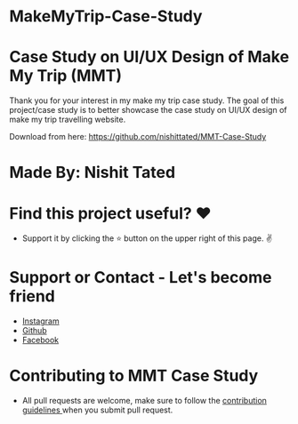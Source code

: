 # MakeMyTrip-Case-Study
  
# Case Study on UI/UX Design of Make My Trip (MMT)
Thank you for your interest in my make my trip case study.  The goal of this project/case study is to better showcase the case study on UI/UX design of make my trip travelling website. 
 
Download from here: https://github.com/nishittated/MMT-Case-Study 

# Made By: Nishit Tated

# Find this project useful? ❤️
* Support it by clicking the ⭐️ button on the upper right of this page. ✌️

# Support or Contact - Let's become friend
* <a href="https://www.instagram.com/nishit.tated/">Instagram</a>
* <a href="https://www.github.com/nishittated/">Github</a>
* <a href="https://www.facebook.com/nishit.tated/">Facebook</a>

# Contributing to MMT Case Study
* All pull requests are welcome, make sure to follow the <a href="https://github.com/nishittated/MMT-Case-Study/blob/master/CONTRIBUTING.md">contribution guidelines </a>when you submit pull request.
